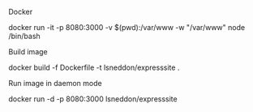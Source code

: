 Docker

docker run -it -p 8080:3000 -v $(pwd):/var/www -w "/var/www" node /bin/bash

Build image

docker build -f Dockerfile -t lsneddon/expresssite .

Run image in daemon mode

docker run -d -p 8080:3000 lsneddon/expresssite
